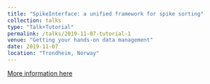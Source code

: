 ```yaml
---
title: "SpikeInterface: a unified framework for spike sorting"
collection: talks
type: "Talk+Tutorial"
permalink: /talks/2019-11-07-tutorial-1
venue: "Getting your hands-on data management"
date: 2019-11-07
location: "Trondheim, Norway"
---
```


[More information here](https://digitallifenorway.org/arrangementer/workshop-getting-your-hands-on-data-management)
